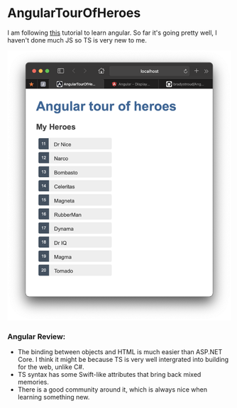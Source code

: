 # AngularTourOfHeroes

I am following [this](https://angular.io/tutorial) tutorial to learn angular.
So far it's going pretty well, I haven't done much JS so TS is very new to me.

![screenshot of application](/screenshots/ss1.png "Screenshot")

### Angular Review:
  * The binding between objects and HTML is much easier than ASP.NET Core. I think it might be because TS is very well intergrated into building for the web, unlike C#.
  * TS syntax has some Swift-like attributes that bring back mixed memories.
  * There is a good community around it, which is always nice when learning something new.
  
